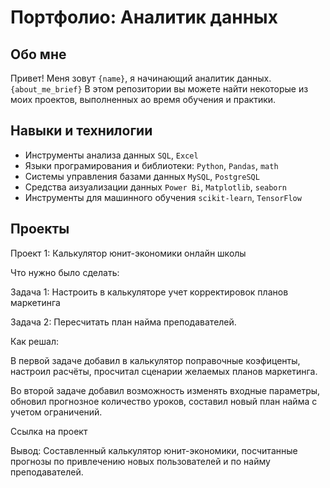 # Портфолио: Аналитик данных 

## Обо мне
Привет! Меня зовут ``{name}``, я начинающий аналитик данных.
``{about_me_brief}``
В этом репозитории вы можете найти некоторые из моих проектов, выполненных ао время обучения и практики.
<br>

## Навыки и технилогии
- Инструменты анализа данных ``SQL``, ``Excel``
- Языки програмирования и библиотеки: ``Python``, ``Pandas``, ``math``
- Системы управления базами данных ``MySQL``, ``PostgreSQL``
- Средства аизуализации данных ``Power Bi``, ``Matplotlib``, ``seaborn``
- Инструменты для машинного обучения ``scikit-learn``, ``TensorFlow``

## Проекты
<p>Проект 1: Калькулятор юнит-экономики онлайн школы</p>
<p>Что нужно было сделать:<p>
<p>Задача 1: Настроить в калькуляторе учет корректировок планов маркетинга<p>
<p>Задача 2: Пересчитать план найма преподавателей.<p>
<p>Как решал:<p>
<p>В первой задаче добавил в калькулятор поправочные коэфиценты, настроил расчёты, просчитал сценарии желаемых планов маркетинга.<p>
<p>Во второй задаче добавил возможность изменять входные параметры, обновил прогнозное количество уроков, составил новый план найма с учетом ограничений.<p>
<p>Ссылка на проект<p>
<p>Вывод: Составленный калькулятор юнит-экономики, посчитанные прогнозы по привлечению новых пользователей и по найму преподавателей.<p>
